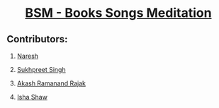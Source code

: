 <h1 align="center"> <ins>BSM - Books Songs Meditation</ins> </h1>


## Contributors:

1. [Naresh](https://github.com/naresh2002)

2. [Sukhpreet Singh](https://github.com/sukhpreet-singh1)

3. [Akash Ramanand Rajak](https://github.com/akash435)

4. [Isha Shaw](https://github.com/Isha307)


